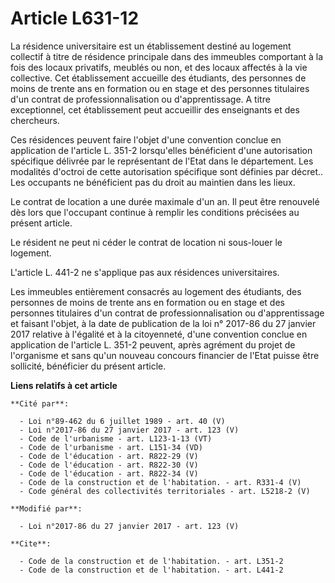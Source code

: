 # Article L631-12

La résidence universitaire est un établissement destiné au logement collectif à titre de résidence principale dans des
immeubles comportant à la fois des locaux privatifs, meublés ou non, et des locaux affectés à la vie collective. Cet
établissement accueille des étudiants, des personnes de moins de trente ans en formation ou en stage et des personnes
titulaires d'un contrat de professionnalisation ou d'apprentissage. A titre exceptionnel, cet établissement peut accueillir
des enseignants et des chercheurs. 

Ces résidences peuvent faire l'objet d'une convention conclue en application de l'article L. 351-2 lorsqu'elles bénéficient
d'une autorisation spécifique délivrée par le  représentant de l'Etat dans le département. Les modalités d'octroi de  cette
autorisation spécifique sont définies par décret.. Les occupants ne bénéficient pas du droit au maintien dans les lieux. 

Le contrat de location a une durée maximale d'un an. Il peut être renouvelé dès lors que l'occupant continue à remplir les
conditions précisées au présent article. 

Le résident ne peut ni céder le contrat de location ni sous-louer le logement. 

L'article L. 441-2 ne s'applique pas aux résidences universitaires.

Les immeubles entièrement consacrés au logement des étudiants, des  personnes de moins de trente ans en formation ou en stage
et des  personnes titulaires d'un contrat de professionnalisation ou  d'apprentissage et faisant l'objet, à la date de
publication de la loi  n° 2017-86 du 27 janvier 2017 relative à l'égalité et à la citoyenneté,  d'une convention conclue en
application de l'article L. 351-2 peuvent,  après agrément du projet de l'organisme et sans qu'un nouveau concours  financier
de l'Etat puisse être sollicité, bénéficier du présent  article.

**Liens relatifs à cet article**

	**Cité par**:

	  - Loi n°89-462 du 6 juillet 1989 - art. 40 (V)
	  - Loi n°2017-86 du 27 janvier 2017 - art. 123 (V)
	  - Code de l'urbanisme - art. L123-1-13 (VT)
	  - Code de l'urbanisme - art. L151-34 (VD)
	  - Code de l'éducation - art. R822-29 (V)
	  - Code de l'éducation - art. R822-30 (V)
	  - Code de l'éducation - art. R822-34 (V)
	  - Code de la construction et de l'habitation. - art. R331-4 (V)
	  - Code général des collectivités territoriales - art. L5218-2 (V)

	**Modifié par**:

	  - Loi n°2017-86 du 27 janvier 2017 - art. 123 (V)

	**Cite**:

	  - Code de la construction et de l'habitation. - art. L351-2
	  - Code de la construction et de l'habitation. - art. L441-2
